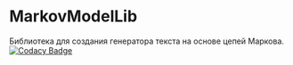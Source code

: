 # MarkovModelLib
Библиотека для создания генератора текста на основе цепей Маркова.
[![Codacy Badge](https://api.codacy.com/project/badge/Grade/bbac33d7106d414ebc04451d7543288b)](https://www.codacy.com/manual/gisinka/MarkovModelLib?utm_source=github.com&amp;utm_medium=referral&amp;utm_content=gisinka/MarkovModelLib&amp;utm_campaign=Badge_Grade)
